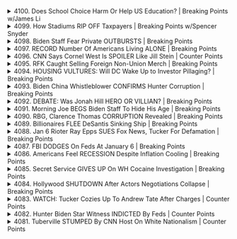 <details>
<summary>4100. Does School Choice Harm Or Help US Education? | Breaking Points w/James Li</summary><br>

<a href="https://www.youtube.com/watch?v=bh_w6y1pv9g" target="_blank">
    <img src="https://img.youtube.com/vi/bh_w6y1pv9g/maxresdefault.jpg" 
        alt="[Youtube]" width="200">
</a>

# Does School Choice Harm Or Help US Education? | Breaking Points w/James Li


</details>

<details>
<summary>4099. How Stadiums RIP OFF Taxpayers | Breaking Points w/Spencer Snyder</summary><br>

<a href="https://www.youtube.com/watch?v=Jw57idHNiz4" target="_blank">
    <img src="https://img.youtube.com/vi/Jw57idHNiz4/maxresdefault.jpg" 
        alt="[Youtube]" width="200">
</a>

# How Stadiums RIP OFF Taxpayers | Breaking Points w/Spencer Snyder


</details>

<details>
<summary>4098. Biden Staff Fear Private OUTBURSTS | Breaking Points</summary><br>

<a href="https://www.youtube.com/watch?v=WoChfgPo7aM" target="_blank">
    <img src="https://img.youtube.com/vi/WoChfgPo7aM/maxresdefault.jpg" 
        alt="[Youtube]" width="200">
</a>

# Biden Staff Fear Private OUTBURSTS | Breaking Points


</details>

<details>
<summary>4097. RECORD Number Of Americans Living ALONE | Breaking Points</summary><br>

<a href="https://www.youtube.com/watch?v=C45P3VzZKVU" target="_blank">
    <img src="https://img.youtube.com/vi/C45P3VzZKVU/maxresdefault.jpg" 
        alt="[Youtube]" width="200">
</a>

# RECORD Number Of Americans Living ALONE | Breaking Points


</details>

<details>
<summary>4096. CNN Says Cornel West Is SPOILER Like Jill Stein | Counter Points</summary><br>

<a href="https://www.youtube.com/watch?v=MBN9polxSL0" target="_blank">
    <img src="https://img.youtube.com/vi/MBN9polxSL0/maxresdefault.jpg" 
        alt="[Youtube]" width="200">
</a>

# CNN Says Cornel West Is SPOILER Like Jill Stein | Counter Points


</details>

<details>
<summary>4095. RFK Caught Selling Foreign Non-Union Merch | Breaking Points</summary><br>

<a href="https://www.youtube.com/watch?v=-Wn9wGiSClg" target="_blank">
    <img src="https://img.youtube.com/vi/-Wn9wGiSClg/maxresdefault.jpg" 
        alt="[Youtube]" width="200">
</a>

# RFK Caught Selling Foreign Non-Union Merch | Breaking Points


</details>

<details>
<summary>4094. HOUSING VULTURES: Will DC Wake Up to Investor Pillaging? | Breaking Points</summary><br>

<a href="https://www.youtube.com/watch?v=mM2WHEOtFvE" target="_blank">
    <img src="https://img.youtube.com/vi/mM2WHEOtFvE/maxresdefault.jpg" 
        alt="[Youtube]" width="200">
</a>

# HOUSING VULTURES: Will DC Wake Up to Investor Pillaging? | Breaking Points


</details>

<details>
<summary>4093. Biden China Whistleblower CONFIRMS Hunter Corruption | Breaking Points</summary><br>

<a href="https://www.youtube.com/watch?v=ZoC5jpbxIN0" target="_blank">
    <img src="https://img.youtube.com/vi/ZoC5jpbxIN0/maxresdefault.jpg" 
        alt="[Youtube]" width="200">
</a>

# Biden China Whistleblower CONFIRMS Hunter Corruption | Breaking Points


</details>

<details>
<summary>4092. DEBATE: Was Jonah Hill HERO OR VILLIAN? | Breaking Points</summary><br>

<a href="https://www.youtube.com/watch?v=2JlvZgATb64" target="_blank">
    <img src="https://img.youtube.com/vi/2JlvZgATb64/maxresdefault.jpg" 
        alt="[Youtube]" width="200">
</a>

# DEBATE: Was Jonah Hill HERO OR VILLIAN? | Breaking Points


</details>

<details>
<summary>4091. Morning Joe BEGS Biden Staff To Hide His Age | Breaking Points</summary><br>

<a href="https://www.youtube.com/watch?v=7dGVY5sLEQA" target="_blank">
    <img src="https://img.youtube.com/vi/7dGVY5sLEQA/maxresdefault.jpg" 
        alt="[Youtube]" width="200">
</a>

# Morning Joe BEGS Biden Staff To Hide His Age | Breaking Points


</details>

<details>
<summary>4090. RBG, Clarence Thomas CORRUPTION Revealed | Breaking Points</summary><br>

<a href="https://www.youtube.com/watch?v=nzlQ50_Djlk" target="_blank">
    <img src="https://img.youtube.com/vi/nzlQ50_Djlk/maxresdefault.jpg" 
        alt="[Youtube]" width="200">
</a>

# RBG, Clarence Thomas CORRUPTION Revealed | Breaking Points


</details>

<details>
<summary>4089. Billionaires FLEE DeSantis Sinking Ship | Breaking Points</summary><br>

<a href="https://www.youtube.com/watch?v=9qjE-RzdhW8" target="_blank">
    <img src="https://img.youtube.com/vi/9qjE-RzdhW8/maxresdefault.jpg" 
        alt="[Youtube]" width="200">
</a>

# Billionaires FLEE DeSantis Sinking Ship | Breaking Points


</details>

<details>
<summary>4088. Jan 6 Rioter Ray Epps SUES Fox News, Tucker For Defamation | Breaking Points</summary><br>

<a href="https://www.youtube.com/watch?v=0BwjqH5e7QI" target="_blank">
    <img src="https://img.youtube.com/vi/0BwjqH5e7QI/maxresdefault.jpg" 
        alt="[Youtube]" width="200">
</a>

# Jan 6 Rioter Ray Epps SUES Fox News, Tucker For Defamation | Breaking Points


</details>

<details>
<summary>4087. FBI DODGES On Feds At January 6 | Breaking Points</summary><br>

<a href="https://www.youtube.com/watch?v=3TK7nH0c7J8" target="_blank">
    <img src="https://img.youtube.com/vi/3TK7nH0c7J8/maxresdefault.jpg" 
        alt="[Youtube]" width="200">
</a>

# FBI DODGES On Feds At January 6 | Breaking Points


</details>

<details>
<summary>4086. Americans Feel RECESSION Despite Inflation Cooling | Breaking Points</summary><br>

<a href="https://www.youtube.com/watch?v=GsLtWmwoYIQ" target="_blank">
    <img src="https://img.youtube.com/vi/GsLtWmwoYIQ/maxresdefault.jpg" 
        alt="[Youtube]" width="200">
</a>

# Americans Feel RECESSION Despite Inflation Cooling | Breaking Points


</details>

<details>
<summary>4085. Secret Service GIVES UP On WH Cocaine Investigation | Breaking Points</summary><br>

<a href="https://www.youtube.com/watch?v=fLlZZAtFyTU" target="_blank">
    <img src="https://img.youtube.com/vi/fLlZZAtFyTU/maxresdefault.jpg" 
        alt="[Youtube]" width="200">
</a>

# Secret Service GIVES UP On WH Cocaine Investigation | Breaking Points


</details>

<details>
<summary>4084. Hollywood SHUTDOWN After Actors Negotiations Collapse | Breaking Points</summary><br>

<a href="https://www.youtube.com/watch?v=1wypubdzVko" target="_blank">
    <img src="https://img.youtube.com/vi/1wypubdzVko/maxresdefault.jpg" 
        alt="[Youtube]" width="200">
</a>

# Hollywood SHUTDOWN After Actors Negotiations Collapse | Breaking Points


</details>

<details>
<summary>4083. WATCH: Tucker Cozies Up To Andrew Tate After Charges | Counter Points</summary><br>

<a href="https://www.youtube.com/watch?v=A1pXJG4g60A" target="_blank">
    <img src="https://img.youtube.com/vi/A1pXJG4g60A/maxresdefault.jpg" 
        alt="[Youtube]" width="200">
</a>

# WATCH: Tucker Cozies Up To Andrew Tate After Charges | Counter Points


</details>

<details>
<summary>4082. Hunter Biden Star Witness INDICTED By Feds | Counter Points</summary><br>

<a href="https://www.youtube.com/watch?v=QMzg7a3OniM" target="_blank">
    <img src="https://img.youtube.com/vi/QMzg7a3OniM/maxresdefault.jpg" 
        alt="[Youtube]" width="200">
</a>

# Hunter Biden Star Witness INDICTED By Feds | Counter Points


</details>

<details>
<summary>4081. Tuberville STUMPED By CNN Host On White Nationalism | Counter Points</summary><br>

<a href="https://www.youtube.com/watch?v=IXwQ9329rUQ" target="_blank">
    <img src="https://img.youtube.com/vi/IXwQ9329rUQ/maxresdefault.jpg" 
        alt="[Youtube]" width="200">
</a>

# Tuberville STUMPED By CNN Host On White Nationalism | Counter Points


</details>

